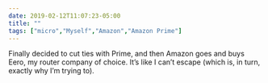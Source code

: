 ```yaml
---
date: 2019-02-12T11:07:23-05:00
title: ""
tags: ["micro","Myself","Amazon","Amazon Prime"]
---
```

Finally decided to cut ties with Prime, and then Amazon goes and buys Eero, my router company of choice. It’s like I can’t escape (which is, in turn, exactly why I’m trying to).
